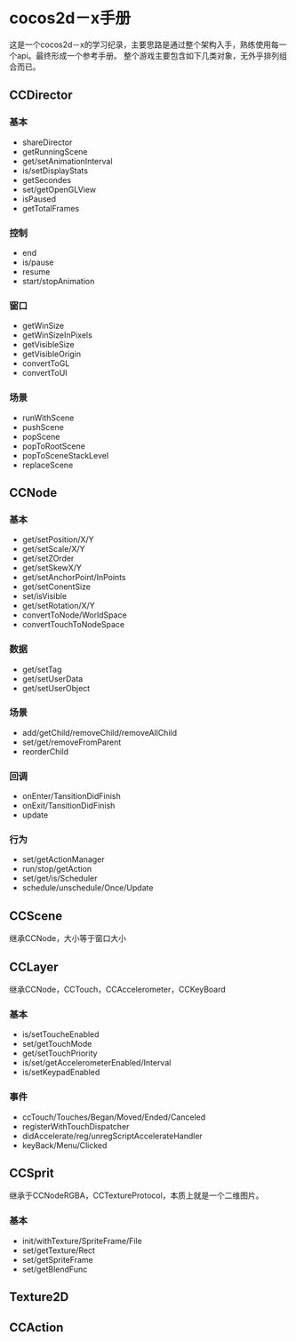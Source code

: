 # cocos2d－x手册
这是一个cocos2d－x的学习纪录，主要思路是通过整个架构入手，熟练使用每一个api。最终形成一个参考手册。
整个游戏主要包含如下几类对象，无外乎排列组合而已。

## CCDirector
### 基本
* shareDirector
* getRunningScene
* get/setAnimationInterval
* is/setDisplayStats
* getSecondes
* set/getOpenGLView
* isPaused
* getTotalFrames

### 控制
* end
* is/pause
* resume
* start/stopAnimation

### 窗口
* getWinSize
* getWinSizeInPixels
* getVisibleSize
* getVisibleOrigin
* convertToGL
* convertToUI

### 场景
* runWithScene
* pushScene
* popScene
* popToRootScene
* popToSceneStackLevel
* replaceScene

## CCNode
### 基本
* get/setPosition/X/Y
* get/setScale/X/Y
* get/setZOrder
* get/setSkewX/Y
* get/setAnchorPoint/InPoints
* get/setConentSize
* set/isVisible
* get/setRotation/X/Y
* convertToNode/WorldSpace
* convertTouchToNodeSpace

### 数据
* get/setTag
* get/setUserData
* get/setUserObject

### 场景
* add/getChild/removeChild/removeAllChild
* set/get/removeFromParent
* reorderChild

### 回调
* onEnter/TansitionDidFinish
* onExit/TansitionDidFinish
* update

### 行为
* set/getActionManager
* run/stop/getAction
* set/get/is/Scheduler
* schedule/unschedule/Once/Update

## CCScene
继承CCNode，大小等于窗口大小
## CCLayer
继承CCNode，CCTouch，CCAccelerometer，CCKeyBoard
### 基本
* is/setToucheEnabled
* set/getTouchMode
* get/setTouchPriority
* is/set/getAccelerometerEnabled/Interval
* is/setKeypadEnabled

### 事件
* ccTouch/Touches/Began/Moved/Ended/Canceled
* registerWithTouchDispatcher
* didAccelerate/reg/unregScriptAccelerateHandler
* keyBack/Menu/Clicked

## CCSprit
继承于CCNodeRGBA，CCTextureProtocol，本质上就是一个二维图片。
### 基本
* init/withTexture/SpriteFrame/File
* set/getTexture/Rect
* set/getSpriteFrame
* set/getBlendFunc

## Texture2D

## CCAction
